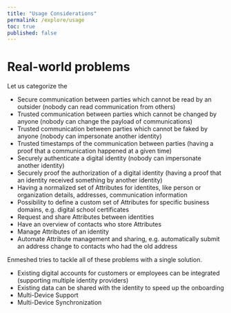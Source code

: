 ```yaml
---
title: "Usage Considerations"
permalink: /explore/usage
toc: true
published: false
---
```


# Real-world problems

Let us categorize the

- Secure communication between parties which cannot be read by an outsider (nobody can read communication from others)
- Trusted communication between parties which cannot be changed by anyone (nobody can change the payload of communications)
- Trusted communication between parties which cannot be faked by anyone (nobody can impersonate another identity)
- Trusted timestamps of the communication between parties (having a proof that a communication happened at a given time)
- Securely authenticate a digital identity (nobody can impersonate another identity)
- Securely proof the authorization of a digital identity (having a proof that an identity received something by another identity)
- Having a normalized set of Attributes for identites, like person or organization details, addresses, communication information
- Possibility to define a custom set of Attributes for specific business domains, e.g. digital school certificates
- Request and share Attributes between identities
- Have an overview of contacts who store Attributes
- Manage Attributes of an identity
- Automate Attribute management and sharing, e.g. automatically submit an address change to contacts who had the old address

Enmeshed tries to tackle all of these problems with a single solution.

- Existing digital accounts for customers or employees can be integrated (supporting multiple identity providers)
- Existing data can be shared with the identity to speed up the onboarding
- Multi-Device Support
- Multi-Device Synchronization
